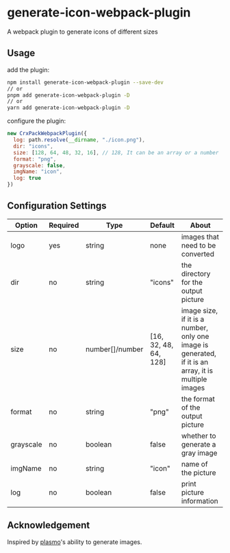 # generate-icon-webpack-plugin

A webpack plugin to generate icons of different sizes

## Usage

add the plugin:

``` bash
npm install generate-icon-webpack-plugin --save-dev
// or
pnpm add generate-icon-webpack-plugin -D
// or
yarn add generate-icon-webpack-plugin -D
```

configure the plugin:

``` js
new CrxPackWebpackPlugin({
  log: path.resolve(__dirname, "./icon.png"),
  dir: "icons",
  size: [128, 64, 48, 32, 16], // 128, It can be an array or a number
  format: "png",
  grayscale: false,
  imgName: "icon",
  log: true
})
```

## Configuration Settings

| Option | Required | Type | Default | About |
|---|---|---|---|---|
| logo | yes | string | none | images that need to be converted |
| dir | no | string | "icons" | the directory for the output picture |
| size | no | number[]/number | [16, 32, 48, 64, 128] | image size, if it is a number, only one image is generated, if it is an array, it is multiple images |
| format | no | string | "png" | the format of the output picture |
| grayscale | no | boolean | false | whether to generate a gray image |
| imgName | no | string | "icon" | name of the picture |
| log | no | boolean | false | print picture information |

## Acknowledgement

Inspired by [plasmo](https://github.com/PlasmoHQ/plasmo)'s ability to generate images.
